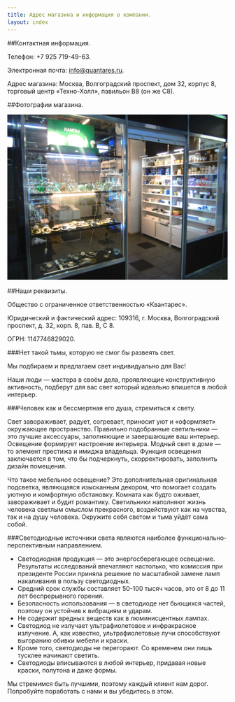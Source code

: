 ```yaml
---
title: Адрес магазина и информация о компании.
layout: index
---
```

##Контактная информация.

Телефон: +7 925 719-49-63.

Электронная почта: [info@quantares.ru](mailto:info@quantares.ru).

Адрес магазина: Москва, Волгоградский проспект, дом 32, корпус 8, торговый центр «Техно-Холл», павильон B8 (он же C8).

##Фотографии магазина.

![Фотография входа в магазин](/images/about/enter.jpg "Вход в магазин")

##Наши реквизиты.

Общество с ограниченное ответственностью «Квантарес».

Юридический и фактический адрес: 109316, г. Москва, Волгоградский проспект, д. 32, корп. 8, пав. В, С 8.

ОГРН: 1147746829020.

###Нет такой тьмы, которую не смог бы развеять свет.

Мы подбираем и предлагаем свет индивидуально для Вас!

Наши люди — мастера в своём дела, проявляющие конструктивную активность, подберут для вас свет который идеально впишется в любой интерьер.

###Человек как и бессмертная его душа, стремиться к свету.

Свет завораживает, радует, согревает, приносит уют и «оформляет» окружающее пространство. Правильно подобранные светильники — это лучшие аксессуары, заполняющие и завершающие ваш интерьер. Освещение формирует настроение интерьера. Модный свет в доме — то элемент престижа и имиджа владельца. Функция освещения заключается в том, что бы подчеркнуть, скорректировать, заполнить дизайн помещения.

Что такое мебельное освещение? Это дополнительная оригинальная подсветка, являющаяся изысканным декором, что помогает создать уютную и комфортную обстановку. Комната как будто оживает, завораживает и будит романтику. Светильники наполняют жизнь человека светлым смыслом прекрасного, воздействуют как на чувства, так и на душу человека. Окружите себя светом и тьма уйдёт сама собой.

###Светодиодные источники света являются наиболее функционально-перспективным направлением.

+ Светодиодная продукция — это энергосберегающее освещение. Результаты исследований впечатляют настолько, что комиссия при президенте России приняла решение по масштабной замене ламп накаливания в пользу светодиодных.
+ Средний срок службы составляет 50-100 тысяч часов, это от 8 до 11 лет беспрерывного горения.
+ Безопасность использования — в светодиоде нет бьющихся частей, поэтому он устойчив к вибрациям и ударам.
+ Не содержит вредных веществ как в люминисцентных лампах.
+ Светодиод не излучает ультрафиолетовое и инфракрасное излучение. А, как известно, ультрафиолетовые лучи способствуют выгоранию обивки мебели и краски.
+ Кроме того, светодиоды не перегорают. Со временем они лишь тусклее начинают светить.
+ Светодиоды вписываются в любой интерьер, придавая новые краски, полутона и даже формы.

Мы стремимся быть лучшими, поэтому каждый клиент нам дорог. Попробуйте поработать с нами и вы убедитесь в этом.